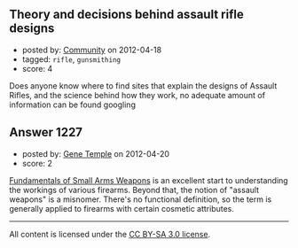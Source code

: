 ## Theory and decisions behind assault rifle designs

- posted by: [Community](https://stackexchange.com/users/-1/-1-community) on 2012-04-18
- tagged: `rifle`, `gunsmithing`
- score: 4

Does anyone know where to find sites that explain the designs of Assault Rifles, and the science behind how they work, no adequate amount of information can be found googling


## Answer 1227

- posted by: [Gene Temple](https://stackexchange.com/users/-1/254-gene-temple) on 2012-04-20
- score: 2

<p><a href="http://www.youtube.com/watch?v=NZX7X3pJgH8" rel="nofollow">Fundamentals of Small Arms Weapons</a> is an excellent start to understanding the workings of various firearms.  Beyond that, the notion of "assault weapons" is a misnomer.  There's no functional definition, so the term is generally applied to firearms with certain cosmetic attributes.  </p>




---

All content is licensed under the [CC BY-SA 3.0 license](https://creativecommons.org/licenses/by-sa/3.0/).
